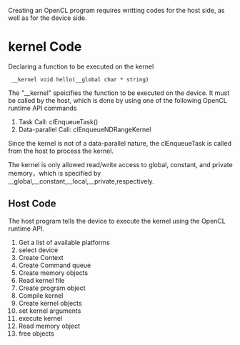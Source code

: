 Creating an OpenCL program requires writting codes for the host side, as well as for the device side.

# kernel Code
Declaring a function to be executed on the kernel

```
 __kernel void hello(__global char * string)
```

 The "__kernel" speicifies the function to be executed on the device. It must be called by the host, which is done by using one of the following OpenCL runtime API commands

 1. Task Call: clEnqueueTask()
 2. Data-parallel Call: clEnqueueNDRangeKernel


 Since the kernel is not of a data-parallel nature, the clEnqueueTask is called from the host to process the kernel.

 The kernel is only allowed read/write access to global, constant, and private memory，which is specified  by __global,__constant,__local,__private,respectively.

 ## Host Code

The host program tells the device to execute the kernel using the OpenCL runtime API.

1. Get a list of  available platforms
2. select device
3. Create Context
4. Create Command queue
5. Create memory objects
6. Read kernel file
7. Create program object
8. Compile kernel
9. Create kernel objects
10. set kernel arguments
11. execute kernel
12. Read memory object
13. free objects
